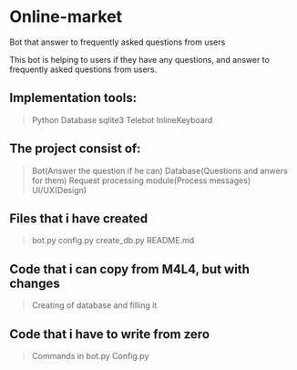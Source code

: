 # Online-market
Bot that answer to frequently asked questions from users


This bot is helping to users if they have any questions, and answer to frequently asked questions from users.


## Implementation tools:
> Python
> Database
> sqlite3
> Telebot
> InlineKeyboard

## The project consist of:
> Bot(Answer the question if he can)
> Database(Questions and anwers for them)
> Request processing module(Process messages)
> UI/UX(Design)


## Files that i have created
> bot.py
> config.py
> create_db.py
> README.md

## Code that i can copy from M4L4, but with changes
> Creating of database and filling it

## Code that i have to write from zero
> Commands in bot.py
> Config.py 
